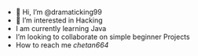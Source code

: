 - 👋 Hi, I’m @dramaticking99
- 👀 I’m interested in Hacking
- I am currently learning Java
- I’m looking to collaborate on simple beginner Projects
- How to reach me _chetan664_ 

